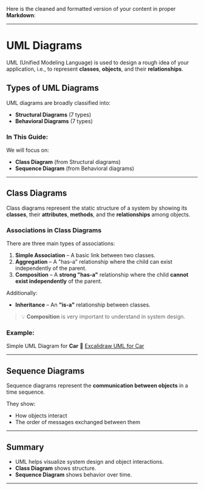 Here is the cleaned and formatted version of your content in proper **Markdown**:

---

# UML Diagrams

UML (Unified Modeling Language) is used to design a rough idea of your application, i.e., to represent **classes**, **objects**, and their **relationships**.

## Types of UML Diagrams

UML diagrams are broadly classified into:

* **Structural Diagrams** (7 types)
* **Behavioral Diagrams** (7 types)

### In This Guide:

We will focus on:

* **Class Diagram** (from Structural diagrams)
* **Sequence Diagram** (from Behavioral diagrams)

---

## Class Diagrams

Class diagrams represent the static structure of a system by showing its **classes**, their **attributes**, **methods**, and the **relationships** among objects.

### Associations in Class Diagrams

There are three main types of associations:

1. **Simple Association** – A basic link between two classes.
2. **Aggregation** – A "has-a" relationship where the child can exist independently of the parent.
3. **Composition** – A **strong "has-a"** relationship where the child **cannot exist independently** of the parent.

Additionally:

* **Inheritance** – An **"is-a"** relationship between classes.

> 💡 **Composition** is very important to understand in system design.

### Example:

Simple UML Diagram for **Car**
🔗 [Excalidraw UML for Car](https://excalidraw.com/#json=1UQj0KGDysru9uxJQ7OR2,i9qcRVyL5PAk1Mkyxd763g)

---

## Sequence Diagrams

Sequence diagrams represent the **communication between objects** in a time sequence.

They show:

* How objects interact
* The order of messages exchanged between them

---

## Summary

* UML helps visualize system design and object interactions.
* **Class Diagram** shows structure.
* **Sequence Diagram** shows behavior over time.


---

